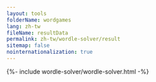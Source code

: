 ```yaml
---
layout: tools
folderName: wordgames
lang: zh-tw
fileName: resultData
permalink: zh-tw/wordle-solver/result
sitemap: false
nointernationalization: true
---
```

<style>
    .ads_layout{
        display:none !important;
    }
</style>
{%- include wordle-solver/wordle-solver.html -%}       
